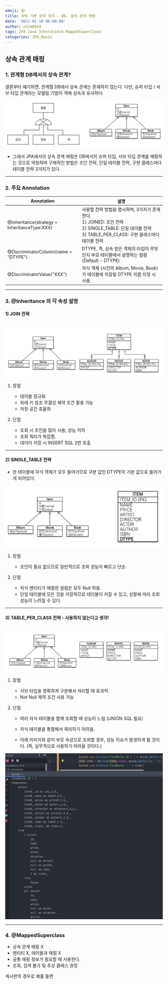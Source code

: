 ```yaml
---
emoji: 😄
title: JPA 기본 강의 정리 - 05. 상속 관계 매핑
date: '2022-01-10 06:00:00'
author: shim8934
tags: JPA Java Inheratince MappedSuperClass
categories: JPA_Basic
---
```

## 상속 관계 매핑

### 1. 관계형 DB에서의 상속 관계?

 결론부터 얘기하면, 관계형 DB에서 상속 관계는 존재하지 않는다. 다만, 슈퍼 타입 / 서브 타입 관계라는 모델링 기법이 객체 상속과 유사하다.

![obj01](./obj01.jpg)

* 그래서 JPA에서의 상속 관계 매핑은 DB에서의 슈퍼 타입, 서브 타입 관계를 매핑하는 것으로 약칭하며 구체적인 방법은 조인 전략, 단일 테이블 전략, 구현 클래스마다 테이블 전략 3가지가 있다.

---

### 2. 주요 Annotation

| Annotation                                   | 설명                                                         |
| -------------------------------------------- | ------------------------------------------------------------ |
| @Inheritance(strategy = InheritanceType.XXX) | 사용할 전략 방법을 명시하며, 3가지가 존재한다.<br />1) JOINED: 조인 전략<br />2) SINGLE_TABLE: 단일 테이블 전략<br />3) TABLE_PER_CLASS: 구현 클래스마다 테이블 전략 |
| @DiscriminatorColumn(name = "DTYPE")         | DTYPE, 즉, 상속 받은 객체의 타입이 무엇인지 부모 테이블에서 설명하는 컬럼 (Default - DTYPE) |
| @DiscriminatorValue("XXX")                   | 자식 객체 (사진의 Album, Movie, Book)가 테이블에 저장될 DTYPE 이름 지정 시 사용. |

---

### 3. @Inheritance 의 각 속성 설명

#### 1) JOIN 전략

![obj02](./obj02.jpg)

1. 장점
   * 테이블 정규화
   * 외래 키 참조 무결성 제약 조건 활용 가능
   * 저장 공간 효율화

2. 단점
   * 조회 시 조인을 많이 사용, 성능 저하
   * 조회 쿼리가 복잡함.
   * 데이터 저장 시 INSERT SQL 2번 호출

---

#### 2) SINGLE_TABLE 전략

* 한 테이블에 자식 객체가 모두 들어가므로 구분 값인 DTYPE이 기본 값으로 들어가게 되어있다.

![obj03](./obj03.jpg)

1. 장점
   * 조인이 필요 없으므로 일반적으로 조회 성능이 빠르고 단순.

2. 단점
   * 자식 엔티티가 매핑한 컬럼은 모두 Null 허용.
   * 단일 테이블에 모든 것을 저장하므로 테이블이 커질 수 있고, 상황에 따라 조회 성능이 느려질 수 있다.

---

#### 3) TABLE_PER_CLASS 전략 - 사용하지 않는다고 생각!

![obj04](./obj04.jpg)

1. 장점
   * 서브 타입을 명확하게 구분해서 처리할 때 효과적.
   * Not Null 제약 조건 사용 가능
   
2. 단점
   * 여러 자식 테이블을 함께 조회할 때 성능이 느림 (UNION SQL 필요)
   * 자식 테이블을 통합해서 쿼리하기 어려움.
   
   * 아래 이미지와 같이 부모 속성으로 조회할 경우, 성능 이슈가 발생하게 될 것이다. (즉, 실무적으로 사용하기 어려울 것이다.)

![obj05](./obj05.jpg)

---

### 4. @MappedSuperclass

* 상속 관계 매핑 X 
* 엔티티 X, 테이블과 매핑 X
* 공통 매핑 정보가 필요할 때 사용한다.
* 조회, 검색 불가 및 추상 클래스 권장

 게시판의 경우로 예를 들면


```toc

```
